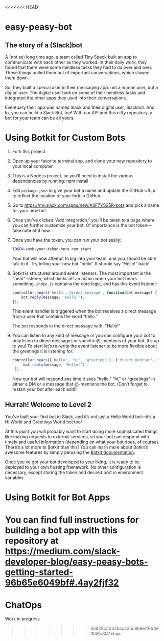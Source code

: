 <<<<<<< HEAD
# easy-peasy-bot

## The story of a (Slack)bot

A (not so) long time ago, a team called Tiny Speck built an app to communicate with each other as they worked.
In their daily work, they found that there were some mindless tasks they had to do over and over. These things pulled them out of important conversations, which slowed them down.

So, they built a special user in their messaging app: not a human user, but a digital user. The digital user took on some of their mindless tasks and integrated the other apps they used into their conversations.

Eventually their app was named Slack and their digital user, Slackbot.
And lo, you can build a Slack Bot, too! With our API and this nifty repository, a bot for your team can be all yours.

# Using Botkit for Custom Bots
1. Fork this project.
2. Open up your favorite terminal app, and clone your new repository to your local computer.
3. This is a Node.js project, so you’ll need to install the various dependencies by running:
    npm install
4. Edit `package.json` to give your bot a name and update the GitHub URLs to reflect the location of your fork in GitHub.
5. Go to https://my.slack.com/apps/new/A0F7YS25R-bots and pick a name for your new bot.
6. Once you’ve clicked “Add integration,” you’ll be taken to a page where you can further customize your bot. Of importance is the bot token—take note of it now.
7. Once you have the token, you can run your bot easily:

    ```bash
    TOKEN=xoxb-your-token-here npm start
    ```

    Your bot will now attempt to log into your team, and you should be able talk to it. Try telling your new bot “hello”. It should say “Hello!” back!

8. Botkit is structured around event listeners. The most important is the “hear” listener, which kicks off an action when your bot hears something. `index.js` contains the core logic, and has this event listener:

    ```javascript
    controller.hears('hello','direct_message', function(bot,message) {
        bot.reply(message, 'Hello!');
    });
    ```

    This event handler is triggered when the bot receives a direct message from a user that contains the word “hello.”

    The bot responds in the direct message with, “Hello!”

9. You can listen to any kind of message or you can configure your bot to only listen to direct messages or specific @-mentions of your bot. It’s up to you! To start let’s re-write the event listener to be more  flexible about the greetings it is listening for:
    ```javascript
    controller.hears(['hello', 'hi', 'greetings'], ['direct_mention', 'mention', 'direct_message'], function(bot,message) {
         bot.reply(message, 'Hello!');
     });
    ```

    Now our bot will respond any time it sees “hello,” “hi,” or “greetings” in either a DM or a message that @-mentions the bot. (Don’t forget to restart your bot after each edit!)

## Hurrah! Welcome to Level 2

You’ve built your first bot in Slack, and it’s not just a Hello World bot—it’s a Hi World and Greetings World bot too!

At this point you will probably want to start doing more sophisticated things, like making requests to external services, so your bot can respond with timely and useful information (depending on what your bot does, of course). There’s a lot more to Botkit than this! You can learn more about Botkit’s awesome features by simply perusing the [Botkit documentation](http://howdy.ai/botkit/docs/).

Once you’ve got your bot developed to your liking, it is ready to be deployed to your own hosting framework. No other configuration is necessary, except storing the token and desired port in environment variables.

# Using Botkit for Bot Apps

You can find full instructions for building a bot app with this repository at https://medium.com/slack-developer-blog/easy-peasy-bots-getting-started-96b65e6049bf#.4ay2fjf32
=======
# ChatOps
Work in progress
>>>>>>> 4d828c5064baca25c8b8e1f664e9f46c3f41cbaa
